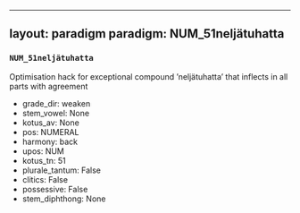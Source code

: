 
---
layout: paradigm
paradigm: NUM_51neljätuhatta
---
### ` NUM_51neljätuhatta `

Optimisation hack for exceptional compound ’neljätuhatta’ that inflects in all parts with agreement
* grade_dir: weaken
* stem_vowel: None
* kotus_av: None
* pos: NUMERAL
* harmony: back
* upos: NUM
* kotus_tn: 51
* plurale_tantum: False
* clitics: False
* possessive: False
* stem_diphthong: None
